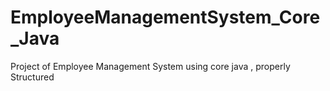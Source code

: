 # EmployeeManagementSystem_Core_Java
Project of Employee Management System using core java , properly Structured 
